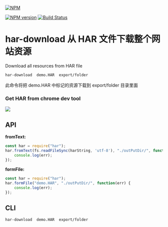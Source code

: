 [![NPM](https://nodei.co/npm/har-download.png?downloads=true)](https://nodei.co/npm/har-download/)

[![NPM version](https://badge.fury.io/js/har-download.png)](http://badge.fury.io/js/har-download) [![Build Status](https://travis-ci.org/jdf2e/har-download.svg?branch=master)](https://travis-ci.org/jdf2e/har-download)


# har-download 从 HAR 文件下载整个网站资源

Download all resources from HAR file 

```bash
har-download  demo.HAR  export/folder
```
此命令将把 demo.HAR 中标记的资源下载到 export/folder 目录里面

### Get HAR from chrome dev tool

![](https://raw.githubusercontent.com/wshxbqq/har-download/master/test/test.png)


## API

__fromText:__

```javascript
const har = require("har");
har.fromText(fs.readFileSync(harString, 'utf-8'), "./outPutDir/", function(err) {
    console.log(err);
});

```

__formFile:__

```javascript
const har = require("har");
har.formFile("demo.HAR", "./outPutDir/", function(err) {
    console.log(err);
});

```

## CLI

```bash
har-download  demo.HAR  export/folder
```

